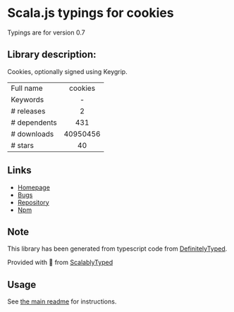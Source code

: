 
# Scala.js typings for cookies

Typings are for version 0.7

## Library description:
Cookies, optionally signed using Keygrip.

|                    |                 |
| ------------------ | :-------------: |
| Full name          | cookies |
| Keywords           | - |
| # releases         | 2 |
| # dependents       | 431 |
| # downloads        | 40950456 |
| # stars            | 40 |

## Links
- [Homepage](https://github.com/pillarjs/cookies#readme)
- [Bugs](https://github.com/pillarjs/cookies/issues)
- [Repository](https://github.com/pillarjs/cookies)
- [Npm](https://www.npmjs.com/package/cookies)
    


## Note
This library has been generated from typescript code from [DefinitelyTyped](https://definitelytyped.org).

Provided with :purple_heart: from [ScalablyTyped](https://github.com/oyvindberg/ScalablyTyped)

## Usage
See [the main readme](../../readme.md) for instructions.


